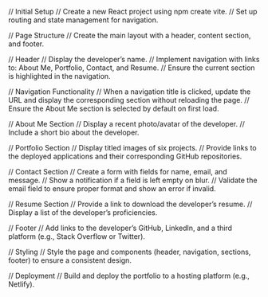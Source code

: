 // Initial Setup
//  Create a new React project using npm create vite.
//  Set up routing and state management for navigation.

// Page Structure
//  Create the main layout with a header, content section, and footer.

// Header
//  Display the developer’s name.
//  Implement navigation with links to: About Me, Portfolio, Contact, and Resume.
//  Ensure the current section is highlighted in the navigation.

// Navigation Functionality
//  When a navigation title is clicked, update the URL and display the corresponding section without reloading the page.
//  Ensure the About Me section is selected by default on first load.

// About Me Section
//  Display a recent photo/avatar of the developer.
//  Include a short bio about the developer.

// Portfolio Section
//  Display titled images of six projects.
//  Provide links to the deployed applications and their corresponding GitHub repositories.

// Contact Section
//  Create a form with fields for name, email, and message.
//  Show a notification if a field is left empty on blur.
//  Validate the email field to ensure proper format and show an error if invalid.

// Resume Section
//  Provide a link to download the developer’s resume.
//  Display a list of the developer’s proficiencies.

// Footer
//  Add links to the developer’s GitHub, LinkedIn, and a third platform (e.g., Stack Overflow or Twitter).

// Styling
//  Style the page and components (header, navigation, sections, footer) to ensure a consistent design.

// Deployment
//  Build and deploy the portfolio to a hosting platform (e.g., Netlify).